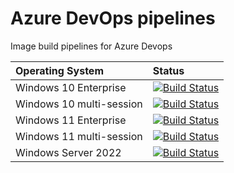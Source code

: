 # Azure DevOps pipelines

Image build pipelines for Azure Devops

| Operating System | Status |
|:--|:--|
| Windows 10 Enterprise | [![Build Status](https://dev.azure.com/stealthpuppyLab/Packer/_apis/build/status/windows10-enterprise-wvd?branchName=main)](https://dev.azure.com/stealthpuppyLab/Packer/_build/latest?definitionId=2&branchName=main) |
| Windows 10 multi-session | [![Build Status](https://dev.azure.com/stealthpuppyLab/Packer/_apis/build/status/windows10-multisession-wvd?branchName=main)](https://dev.azure.com/stealthpuppyLab/Packer/_build/latest?definitionId=2&branchName=main) |
| Windows 11 Enterprise | [![Build Status](https://dev.azure.com/stealthpuppyLab/Packer/_apis/build/status/windows11-enterprise-wvd?branchName=main)](https://dev.azure.com/stealthpuppyLab/Packer/_build/latest?definitionId=2&branchName=main) |
| Windows 11 multi-session | [![Build Status](https://dev.azure.com/stealthpuppyLab/Packer/_apis/build/status/windows11-multisession-wvd?branchName=main)](https://dev.azure.com/stealthpuppyLab/Packer/_build/latest?definitionId=2&branchName=main) |
| Windows Server 2022 | [![Build Status](https://dev.azure.com/stealthpuppyLab/Packer/_apis/build/status/windowsserver2022-wvd?branchName=main)](https://dev.azure.com/stealthpuppyLab/Packer/_build/latest?definitionId=2&branchName=main) |
